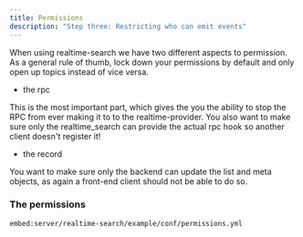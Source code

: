 ```yaml
---
title: Permissions
description: "Step three: Restricting who can emit events"
---
```


When using realtime-search we have two different aspects to permission. As a general rule of thumb, lock down your permissions by default and only open up topics instead of vice versa.

- the rpc

This is the most important part, which gives the you the ability to stop the RPC from ever
making it to to the realtime-provider. You also want to make sure only the realtime_search
can provide the actual rpc hook so another client doesn't register it!

- the record

You want to make sure only the backend can update the list and meta objects, as again a front-end
client should not be able to do so.

### The permissions

`embed:server/realtime-search/example/conf/permissions.yml`


